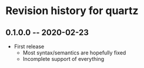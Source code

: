 # Revision history for quartz

## 0.1.0.0 -- 2020-02-23

- First release
  - Most syntax/semantics are hopefully fixed
  - Incomplete support of everything
